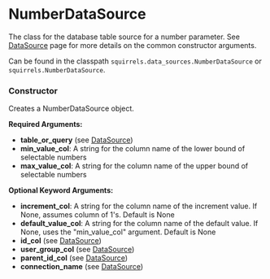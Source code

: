 # NumberDataSource

The class for the database table source for a number parameter. See [DataSource] page for more details on the common constructor arguments.

Can be found in the classpath `squirrels.data_sources.NumberDataSource` or `squirrels.NumberDataSource`.

### Constructor

Creates a NumberDataSource object.

**Required Arguments:**

- **table_or_query** (see [DataSource])
- **min_value_col**: A string for the column name of the lower bound of selectable numbers
- **max_value_col**: A string for the column name of the upper bound of selectable numbers

**Optional Keyword Arguments:**

- **increment_col**: A string for the column name of the increment value. If None, assumes column of 1's. Default is None
- **default_value_col**: A string for the column name of the default value. If None, uses the "min_value_col" argument. Default is None
- **id_col** (see [DataSource])
- **user_group_col** (see [DataSource])
- **parent_id_col** (see [DataSource])
- **connection_name** (see [DataSource])


[DataSource]: ./DataSource